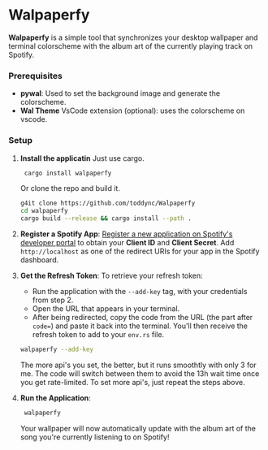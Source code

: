 # Walpaperfy

**Walpaperfy** is a simple tool that synchronizes your desktop wallpaper and terminal colorscheme with the album art of the currently playing track on Spotify.

### Prerequisites

-   **pywal**: Used to set the background image and generate the colorscheme.
-   **Wal Theme** VsCode extension (optional): uses the colorscheme on vscode.

### Setup

1. **Install the applicatin**
   Just use cargo.

    ```bash
     cargo install walpaperfy
    ```

    Or clone the repo and build it.

    ```bash
    g4it clone https://github.com/toddync/Walpaperfy
    cd walpaperfy
    cargo build --release && cargo install --path .
    ```

2. **Register a Spotify App**:
   [Register a new application on Spotify's developer portal](https://developer.spotify.com/dashboard/applications) to obtain your **Client ID** and **Client Secret**.
   Add `http://localhost` as one of the redirect URIs for your app in the Spotify dashboard.
3. **Get the Refresh Token**:
   To retrieve your refresh token:

    - Run the application with the `--add-key` tag, with your credentials from step 2.
    - Open the URL that appears in your terminal.
    - After being redirected, copy the code from the URL (the part after `code=`) and paste it back into the terminal. You'll then receive the refresh token to add to your `env.rs` file.

    ```bash
    walpaperfy --add-key
    ```

    The more api's you set, the better, but it runs smoothtly with only 3 for me. The code will switch between them to avoid the 13h wait time once you get rate-limited. To set more api's, just repeat the steps above.

4. **Run the Application**:

    ```bash
     walpaperfy
    ```

    Your wallpaper will now automatically update with the album art of the song you're currently listening to on Spotify!
